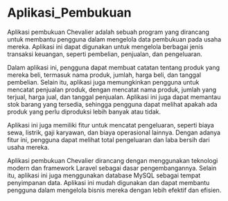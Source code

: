 # Aplikasi_Pembukuan
Aplikasi pembukuan Chevalier adalah sebuah program yang dirancang untuk membantu pengguna dalam mengelola data pembukuan pada usaha mereka. Aplikasi ini dapat digunakan untuk mengelola berbagai jenis transaksi keuangan, seperti pembelian, penjualan, dan pengeluaran.

Dalam aplikasi ini, pengguna dapat membuat catatan tentang produk yang mereka beli, termasuk nama produk, jumlah, harga beli, dan tanggal pembelian. Selain itu, aplikasi juga memungkinkan pengguna untuk mencatat penjualan produk, dengan mencatat nama produk, jumlah yang terjual, harga jual, dan tanggal penjualan. Aplikasi ini juga dapat memantau stok barang yang tersedia, sehingga pengguna dapat melihat apakah ada produk yang perlu diproduksi lebih banyak atau tidak.

Aplikasi ini juga memiliki fitur untuk mencatat pengeluaran, seperti biaya sewa, listrik, gaji karyawan, dan biaya operasional lainnya. Dengan adanya fitur ini, pengguna dapat melihat total pengeluaran dan laba bersih dari usaha mereka.

Aplikasi pembukuan Chevalier dirancang dengan menggunakan teknologi modern dan framework Laravel sebagai dasar pengembangannya. Selain itu, aplikasi ini juga menggunakan database MySQL sebagai tempat penyimpanan data. Aplikasi ini mudah digunakan dan dapat membantu pengguna dalam mengelola bisnis mereka dengan lebih efektif dan efisien.





